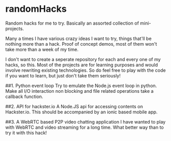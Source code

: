# randomHacks
Random hacks for me to try. Basically an assorted collection of mini-projects.

Many a times I have various crazy ideas I want to try, things that'll be nothing more than a hack. Proof of concept demos, most of them won't take more than a week of my time. 

I don't want to create a seperate repository for each and every one of my hacks, so this. Most of the projects are for learning purposes and would involve rewriting existing technologies. So do feel free to play with the code if you want to learn, but just don't take them seriously!

##1. Python event loop
Try to emulate the Node.js event loop in python. Make all I/O interaction non blocking and file related operations take a callback function.

##2. API for hackster.io
A Node.JS api for accessing contents on Hackster.io. This should be accompanied by an ionic based mobile app.

##3. A WebRTC based P2P video chatting application
I have wanted to play with WebRTC and video streaming for a long time. What better way than to try it with this hack!
